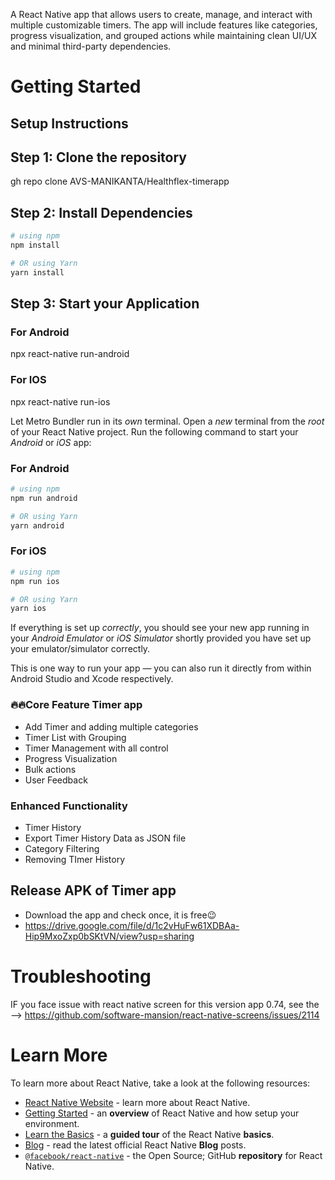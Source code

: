  A React Native app that allows users to create, manage, and interact with multiple customizable timers. The app will include features like categories, progress
 visualization, and grouped actions while maintaining clean UI/UX and minimal third-party dependencies.

# Getting Started

## Setup Instructions

## Step 1: Clone the repository
gh repo clone AVS-MANIKANTA/Healthflex-timerapp

## Step 2: Install Dependencies

```bash
# using npm
npm install

# OR using Yarn
yarn install
```

## Step 3: Start your Application

### For Android

npx react-native run-android

### For IOS

npx react-native run-ios

Let Metro Bundler run in its _own_ terminal. Open a _new_ terminal from the _root_ of your React Native project. Run the following command to start your _Android_ or _iOS_ app:

### For Android

```bash
# using npm
npm run android

# OR using Yarn
yarn android
```

### For iOS

```bash
# using npm
npm run ios

# OR using Yarn
yarn ios
```

If everything is set up _correctly_, you should see your new app running in your _Android Emulator_ or _iOS Simulator_ shortly provided you have set up your emulator/simulator correctly.

This is one way to run your app — you can also run it directly from within Android Studio and Xcode respectively.




### 🔥🔥Core Feature Timer app

- Add Timer and adding multiple categories
- Timer List with Grouping
- Timer Management with all control
- Progress Visualization
- Bulk actions
- User Feedback

### Enhanced Functionality
- Timer History
- Export Timer History Data as JSON file
- Category Filtering
- Removing TImer History

## Release APK of Timer app
- Download the app and check once, it is free😉
- https://drive.google.com/file/d/1c2vHuFw61XDBAa-Hip9MxoZxp0bSKtVN/view?usp=sharing
  
# Troubleshooting
IF you face issue with react native screen for this version app 0.74, see the --> https://github.com/software-mansion/react-native-screens/issues/2114



# Learn More

To learn more about React Native, take a look at the following resources:

- [React Native Website](https://reactnative.dev) - learn more about React Native.
- [Getting Started](https://reactnative.dev/docs/environment-setup) - an **overview** of React Native and how setup your environment.
- [Learn the Basics](https://reactnative.dev/docs/getting-started) - a **guided tour** of the React Native **basics**.
- [Blog](https://reactnative.dev/blog) - read the latest official React Native **Blog** posts.
- [`@facebook/react-native`](https://github.com/facebook/react-native) - the Open Source; GitHub **repository** for React Native.
